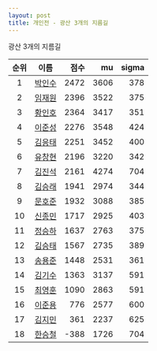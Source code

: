 ```yaml
---
layout: post
title: 개인전 - 광산 3개의 지름길
---
```


광산 3개의 지름길

| 순위 | 이름 | 점수 | mu | sigma |
|:---:|:---:|---:|---:|---:|
| 1 | [박인수](../bakinsu) | 2472 | 3606 | 378 |
| 2 | [임재원](../imjaewon) | 2396 | 3522 | 375 |
| 3 | [황인호](../hwanginho) | 2364 | 3417 | 351 |
| 4 | [이준성](../ijunseong) | 2276 | 3548 | 424 |
| 5 | [김응태](../gimeungtae) | 2251 | 3452 | 400 |
| 6 | [유창현](../yuchanghyeon) | 2196 | 3220 | 342 |
| 7 | [김진석](../gimjinseok) | 2161 | 4274 | 704 |
| 8 | [김승래](../gimseungrae) | 1941 | 2974 | 344 |
| 9 | [문호준](../munhojun) | 1932 | 3088 | 385 |
| 10 | [신종민](../shinjongmin) | 1717 | 2925 | 403 |
| 11 | [정승하](../jeongseungha) | 1637 | 2763 | 375 |
| 12 | [김승태](../gimseungtae) | 1567 | 2735 | 389 |
| 13 | [송용준](../songyongjun) | 1448 | 2531 | 361 |
| 14 | [김기수](../gimgisu) | 1363 | 3137 | 591 |
| 15 | [최영훈](../choiyeonghun) | 1090 | 2863 | 591 |
| 16 | [이준용](../ijunyong) | 776 | 2577 | 600 |
| 17 | [김지민](../gimjimin) | 361 | 2237 | 625 |
| 18 | [한승철](../hanseungcheol) | -388 | 1726 | 704 |
